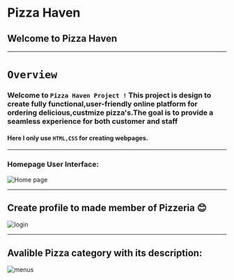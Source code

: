 # Pizza Haven
## Welcome to Pizza Haven
---
# `Overview`
### Welcome to `Pizza Haven Project !` This project is design to create fully functional,user-friendly online platform for ordering delicious,custmize pizza's.The goal is to provide a seamless experience for both customer and staff
#### Here I only use `HTML,CSS` for creating webpages.

---
### Homepage User Interface:
![Home page](./images/.png)

---

## Create profile to made member of Pizzeria 😊
![login](./images/order.png)

---
## Avalible Pizza category with its description:
![menus](./images/menus.png)
